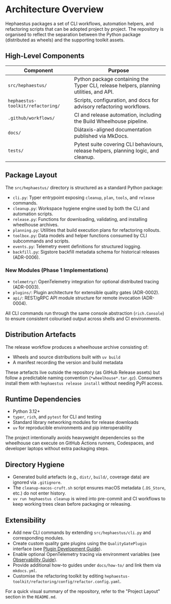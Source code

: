 # Architecture Overview

Hephaestus packages a set of CLI workflows, automation helpers, and refactoring scripts that can be
adopted project by project. The repository is organised to reflect the separation between the
Python package (distributed as wheels) and the supporting toolkit assets.

## High-Level Components

| Component                         | Purpose                                                                                |
| --------------------------------- | -------------------------------------------------------------------------------------- |
| `src/hephaestus/`                 | Python package containing the Typer CLI, release helpers, planning utilities, and API. |
| `hephaestus-toolkit/refactoring/` | Scripts, configuration, and docs for advisory refactoring workflows.                   |
| `.github/workflows/`              | CI and release automation, including the Build Wheelhouse pipeline.                    |
| `docs/`                           | Diátaxis-aligned documentation published via MkDocs.                                   |
| `tests/`                          | Pytest suite covering CLI behaviours, release helpers, planning logic, and cleanup.    |

## Package Layout

The `src/hephaestus/` directory is structured as a standard Python package:

- `cli.py`: Typer entrypoint exposing `cleanup`, `plan`, `tools`, and `release` commands.
- `cleanup.py`: Workspace hygiene engine used by both the CLI and automation scripts.
- `release.py`: Functions for downloading, validating, and installing wheelhouse archives.
- `planning.py`: Utilities that build execution plans for refactoring rollouts.
- `toolbox.py`: Data models and helper functions consumed by CLI subcommands and scripts.
- `events.py`: Telemetry event definitions for structured logging.
- `backfill.py`: Sigstore backfill metadata schema for historical releases (ADR-0006).

### New Modules (Phase 1 Implementations)

- `telemetry/`: OpenTelemetry integration for optional distributed tracing (ADR-0003).
- `plugins/`: Plugin architecture for extensible quality gates (ADR-0002).
- `api/`: REST/gRPC API module structure for remote invocation (ADR-0004).

All CLI commands run through the same console abstraction (`rich.Console`) to ensure consistent
colourised output across shells and CI environments.

## Distribution Artefacts

The release workflow produces a wheelhouse archive consisting of:

- Wheels and source distributions built with `uv build`
- A manifest recording the version and build metadata

These artefacts live outside the repository (as GitHub Release assets) but follow a predictable
naming convention (`*wheelhouse*.tar.gz`). Consumers install them with `hephaestus release install`
without needing PyPI access.

## Runtime Dependencies

- Python 3.12+
- `typer`, `rich`, and `pytest` for CLI and testing
- Standard library networking modules for release downloads
- `uv` for reproducible environments and pip interoperability

The project intentionally avoids heavyweight dependencies so the wheelhouse can execute on GitHub
Actions runners, Codespaces, and developer laptops without extra packaging steps.

## Directory Hygiene

- Generated build artefacts (e.g., `dist/`, `build/`, coverage data) are ignored via `.gitignore`.
- The `cleanup-macos-cruft.sh` script ensures macOS metadata (`.DS_Store`, etc.) do not enter
  history.
- `uv run hephaestus cleanup` is wired into pre-commit and CI workflows to keep working trees clean
  before packaging or releasing.

## Extensibility

- Add new CLI commands by extending `src/hephaestus/cli.py` and corresponding modules.
- Create custom quality gate plugins using the `QualityGatePlugin` interface (see [Plugin Development Guide](../how-to/plugin-development.md)).
- Enable optional OpenTelemetry tracing via environment variables (see [Observability Guide](../how-to/observability.md)).
- Provide additional how-to guides under `docs/how-to/` and link them via `mkdocs.yml`.
- Customise the refactoring toolkit by editing `hephaestus-toolkit/refactoring/config/refactor.config.yaml`.

For a quick visual summary of the repository, refer to the "Project Layout" section in the
`README.md`.
